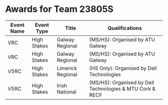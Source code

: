 # Awards for Team 23805S

| Event Name | Event Type | Title | Qualifications |
|------------|------------|-------|----------------|
| VRC | High Stakes | Galway Regional | (MS/HS): Organised by ATU Galway | Other | Tournament Champions (VRC/VEXU/VAIRC) | Event Region Championship;RE-V5RC-25-9558 |
| VRC | High Stakes | Galway Regional | (MS/HS): Organised by ATU Galway | Other | Innovate Award (VRC/VEXU/VAIRC) |  |
| V5RC | High Stakes | Limerick Regional | (HS Only): Organised by Dell Technologies | Other | Excellence Award (VRC/VEXU/VAIRC) | Event Region Championship;RE-V5RC-25-9558 |
| V5RC | High Stakes | Irish National | (MS/HS): Organised by Dell Technologies & MTU Cork & RECF | Regional | Tournament Finalists (VRC/VEXU/VAIRC) | World Championship |
